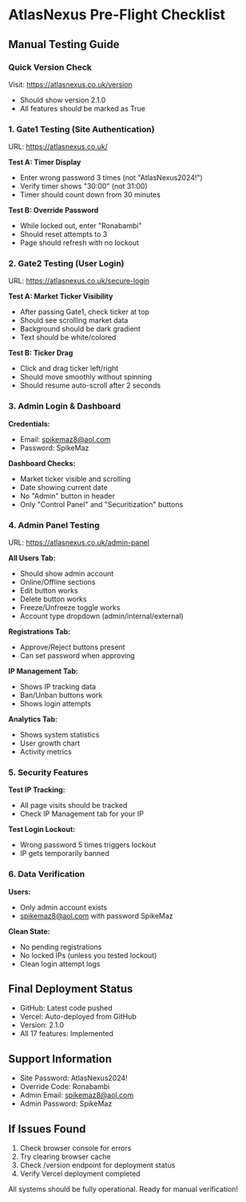 # AtlasNexus Pre-Flight Checklist
## Manual Testing Guide

### Quick Version Check
Visit: https://atlasnexus.co.uk/version
- Should show version 2.1.0
- All features should be marked as True

### 1. Gate1 Testing (Site Authentication)
URL: https://atlasnexus.co.uk/

**Test A: Timer Display**
- Enter wrong password 3 times (not "AtlasNexus2024!")
- Verify timer shows "30:00" (not 31:00)
- Timer should count down from 30 minutes

**Test B: Override Password**
- While locked out, enter "Ronabambi"
- Should reset attempts to 3
- Page should refresh with no lockout

### 2. Gate2 Testing (User Login)
URL: https://atlasnexus.co.uk/secure-login

**Test A: Market Ticker Visibility**
- After passing Gate1, check ticker at top
- Should see scrolling market data
- Background should be dark gradient
- Text should be white/colored

**Test B: Ticker Drag**
- Click and drag ticker left/right
- Should move smoothly without spinning
- Should resume auto-scroll after 2 seconds

### 3. Admin Login & Dashboard
**Credentials:**
- Email: spikemaz8@aol.com
- Password: SpikeMaz

**Dashboard Checks:**
- Market ticker visible and scrolling
- Date showing current date
- No "Admin" button in header
- Only "Control Panel" and "Securitization" buttons

### 4. Admin Panel Testing
URL: https://atlasnexus.co.uk/admin-panel

**All Users Tab:**
- Should show admin account
- Online/Offline sections
- Edit button works
- Delete button works
- Freeze/Unfreeze toggle works
- Account type dropdown (admin/internal/external)

**Registrations Tab:**
- Approve/Reject buttons present
- Can set password when approving

**IP Management Tab:**
- Shows IP tracking data
- Ban/Unban buttons work
- Shows login attempts

**Analytics Tab:**
- Shows system statistics
- User growth chart
- Activity metrics

### 5. Security Features
**Test IP Tracking:**
- All page visits should be tracked
- Check IP Management tab for your IP

**Test Login Lockout:**
- Wrong password 5 times triggers lockout
- IP gets temporarily banned

### 6. Data Verification
**Users:**
- Only admin account exists
- spikemaz8@aol.com with password SpikeMaz

**Clean State:**
- No pending registrations
- No locked IPs (unless you tested lockout)
- Clean login attempt logs

## Final Deployment Status
- GitHub: Latest code pushed
- Vercel: Auto-deployed from GitHub
- Version: 2.1.0
- All 17 features: Implemented

## Support Information
- Site Password: AtlasNexus2024!
- Override Code: Ronabambi
- Admin Email: spikemaz8@aol.com
- Admin Password: SpikeMaz

## If Issues Found
1. Check browser console for errors
2. Try clearing browser cache
3. Check /version endpoint for deployment status
4. Verify Vercel deployment completed

All systems should be fully operational. Ready for manual verification!